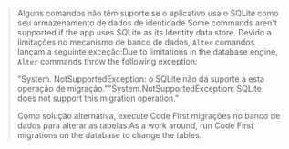 > <span data-ttu-id="ab757-101">Alguns comandos não têm suporte se o aplicativo usa o SQLite como seu armazenamento de dados de identidade.</span><span class="sxs-lookup"><span data-stu-id="ab757-101">Some commands aren't supported if the app uses SQLite as its Identity data store.</span></span> <span data-ttu-id="ab757-102">Devido a limitações no mecanismo de banco de dados, `Alter` comandos lançam a seguinte exceção:</span><span class="sxs-lookup"><span data-stu-id="ab757-102">Due to limitations in the database engine, `Alter` commands throw the following exception:</span></span>
>
> <span data-ttu-id="ab757-103">"System. NotSupportedException: o SQLite não dá suporte a esta operação de migração."</span><span class="sxs-lookup"><span data-stu-id="ab757-103">"System.NotSupportedException: SQLite does not support this migration operation."</span></span> 
>
> <span data-ttu-id="ab757-104">Como solução alternativa, execute Code First migrações no banco de dados para alterar as tabelas.</span><span class="sxs-lookup"><span data-stu-id="ab757-104">As a work around, run Code First migrations on the database to change the tables.</span></span>
